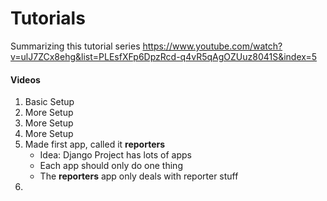 # Tutorials

Summarizing this tutorial series
https://www.youtube.com/watch?v=ulJ7ZCx8ehg&list=PLEsfXFp6DpzRcd-q4vR5qAgOZUuz8041S&index=5

#### Videos
1. Basic Setup
2. More Setup
3. More Setup
4. More Setup
5. Made first app, called it **reporters**
    - Idea: Django Project has lots of apps
    - Each app should only do one thing
    - The **reporters** app only deals with reporter stuff
6. 